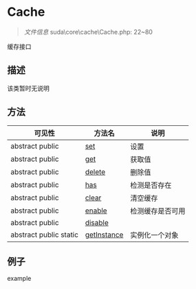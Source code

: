 #  Cache 

> *文件信息* suda\core\cache\Cache.php: 22~80


缓存接口


## 描述



该类暂时无说明



## 方法

| 可见性 | 方法名 | 说明 |
|--------|-------|------|
|abstract  public  |[set](Cache/set.md) | 设置 |
|abstract  public  |[get](Cache/get.md) | 获取值 |
|abstract  public  |[delete](Cache/delete.md) | 删除值 |
|abstract  public  |[has](Cache/has.md) | 检测是否存在 |
|abstract  public  |[clear](Cache/clear.md) | 清空缓存 |
|abstract  public  |[enable](Cache/enable.md) | 检测缓存是否可用 |
|abstract  public  |[disable](Cache/disable.md) |  |
|abstract  public  static|[getInstance](Cache/getInstance.md) | 实例化一个对象 |
 

## 例子

example